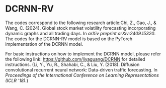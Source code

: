 # DCRNN-RV

The codes correspond to the following research article:Chi, Z., Gao, J., & Wang, C. (2024). Global stock market volatility forecasting incorporating dynamic graphs and all trading days. In *arXiv preprint arXiv:2409.15320*.  The codes for the DCRNN-RV model is based on the PyTorch implementation of the DCRNN model.

For basic instructions on how to implement the DCRNN model, please refer the following link: https://github.com/liyaguang/DCRNN for detailed instructions. (Li, Y., Yu, R., Shahabi, C., & Liu, Y. (2018). Diffusion convolutional recurrent neural network: Data-driven traffic forecasting. In *Proceedings of the International Conference on Learning Representations (ICLR '18)*.)
